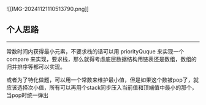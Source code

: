 
![[IMG-20241121110513790.png]]

## 个人思路
---
常数时间内获得最小元素，不要求栈的话可以用 priorityQuque 来实现一个 compare 来实现，要求栈，那么就得考虑底层数据结构用链表还是数组，数组的归并排序等都可以实现。

或者为了特化做题，可以用一个常数来维护最小值，但是如果这个数被pop了，就应该选择次小值，所有可以再用个stack同步压入当前值和顶端值中最小的那个，当pop时统一弹出